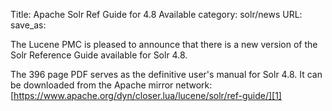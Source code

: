 Title: Apache Solr Ref Guide for 4.8 Available
category: solr/news
URL: 
save_as: 

The Lucene PMC is pleased to announce that there is a new version
of the Solr Reference Guide available for Solr 4.8.

The 396 page PDF serves as the definitive user's manual for Solr 4.8.
It can be downloaded from the Apache mirror network:
[https://www.apache.org/dyn/closer.lua/lucene/solr/ref-guide/][1]

[1]: https://www.apache.org/dyn/closer.cgi/lucene/solr/ref-guide/
